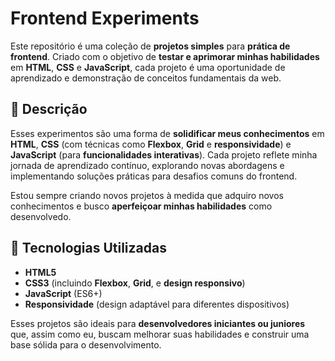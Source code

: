 # Frontend Experiments

Este repositório é uma coleção de **projetos simples** para **prática de frontend**. Criado com o objetivo de **testar e aprimorar minhas habilidades** em **HTML**, **CSS** e **JavaScript**, cada projeto é uma oportunidade de aprendizado e demonstração de conceitos fundamentais da web.

## 📝 Descrição

Esses experimentos são uma forma de **solidificar meus conhecimentos** em **HTML**, **CSS** (com técnicas como **Flexbox**, **Grid** e **responsividade**) e **JavaScript** (para **funcionalidades interativas**). Cada projeto reflete minha jornada de aprendizado contínuo, explorando novas abordagens e implementando soluções práticas para desafios comuns do frontend.

Estou sempre criando novos projetos à medida que adquiro novos conhecimentos e busco **aperfeiçoar minhas habilidades** como desenvolvedo.

## 🔧 Tecnologias Utilizadas

- **HTML5**
- **CSS3** (incluindo **Flexbox**, **Grid**, e **design responsivo**)
- **JavaScript** (ES6+)
- **Responsividade** (design adaptável para diferentes dispositivos)

Esses projetos são ideais para **desenvolvedores iniciantes ou juniores** que, assim como eu, buscam melhorar suas habilidades e construir uma base sólida para o desenvolvimento.


